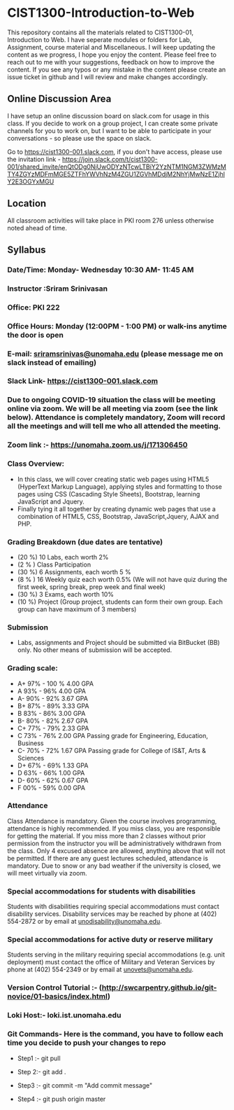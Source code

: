 # CIST1300-Introduction-to-Web

This repository contains all the materials related to CIST1300-01, Introduction to Web. I have seperate modules or folders for Lab, Assignment, course material and Miscellaneous. I will keep updating the content as we progress, I hope you enjoy the content. Please feel free to reach out to me with your suggestions, feedback on how to improve the content. If you see any typos or any mistake in the content please create an issue ticket in github and I will review and make changes accordingly.

## Online Discussion Area
I have setup an online discussion board on slack.com for usage in this class. If you decide to work on a group project, I can create some private channels for you to work on, but I want to be able to participate in your conversations - so please use the space on slack.

Go to https://cist1300-001.slack.com, if you don't have access, please use the invitation link - https://join.slack.com/t/cist1300-001/shared_invite/enQtODg0NjUwODYzNTcwLTBiY2YzNTM1NGM3ZWMzMTY4ZGYzMDFmMGE5ZTFhYWVhNzM4ZGU1ZGVhMDdjM2NhYjMwNzE1ZjhlY2E3OGYxMGU

## Location
All classroom activities will take place in PKI room 276 unless otherwise noted ahead of time.


## Syllabus
### Date/Time: Monday- Wednesday 10:30 AM- 11:45 AM
### Instructor :Sriram Srinivasan
### Office: PKI 222
### Office Hours: Monday (12:00PM - 1:00 PM) or walk-ins anytime the door is open
### E-mail: sriramsrinivas@unomaha.edu (please message me on slack instead of emailing)
### Slack Link- https://cist1300-001.slack.com
### Due to ongoing COVID-19 situation the class will be meeting online via zoom. We will be all meeting via zoom (see the link below). Attendance is completely mandatory, Zoom will record all the meetings and will tell me who all attended the meeting. 
### Zoom link :- https://unomaha.zoom.us/j/171306450

### Class Overview:	
 - In this class, we will cover creating static web pages using HTML5 (HyperText Markup Language),
	applying styles and formatting to those pages using CSS (Cascading Style Sheets), Bootstrap, learning JavaScript and Jquery.  
-  Finally tying it all together by creating dynamic web pages that use a combination of HTML5, CSS, Bootstrap, JavaScript,Jquery, AJAX and PHP.



### Grading Breakdown (due dates are tentative)
- (20 %)  10 Labs, each worth 2%
- (2 % ) Class Participation 
- (30 %) 6 Assignments, each worth 5 %
- (8 % ) 16 Weekly quiz each worth 0.5% (We will not have quiz during the first week, spring break, prep week and final week)
- (30 %) 3 Exams, each worth 10%
- (10 %) Project (Group project, students can form their own group. Each group can have maximum of 3 members)



### Submission
- Labs, assignments and Project should be submitted via BitBucket (BB) only. No other means of submission will be accepted. 

### Grading scale:

- A+	97%	- 100 %	4.00 GPA	
- A	93%	- 96%	4.00 GPA	
- A-	90%	- 92%	3.67 GPA	
- B+	87%	- 89%	3.33 GPA	
- B	83%	- 86%	3.00 GPA	
- B-	80%	- 82%	2.67 GPA	
- C+	77%	- 79%	2.33 GPA	
- C	73%	- 76%	2.00 GPA	Passing grade for Engineering, Education, Business
- C-	70%	- 72%	1.67 GPA	Passing grade for College of IS&T, Arts & Sciences
- D+	67%	- 69%	1.33 GPA	
- D	63%	- 66%	1.00 GPA	
- D-	60%	- 62%	0.67 GPA	
- F	00%	- 59%	0.00 GPA	



### Attendance
Class Attendance is mandatory. Given the course  involves programming, attendance is highly recommended. If you miss class, you are responsible for getting the material. If you miss more than 2 classes without prior permission from the instructor you will be administratively withdrawn from the class. Only 4 excused absence are allowed, anything above that will not be permitted. If there are any guest lectures scheduled, attendance is mandatory.  Due to snow or any bad weather if the university is closed, we will meet virtually via zoom.   

### Special accommodations for students with disabilities
Students with disabilities requiring special accommodations must contact disability services. Disability services may be reached by phone at (402) 554-2872 or by email at unodisability@unomaha.edu.
### Special accommodations for active duty or reserve military
Students serving in the military requiring special accommodations (e.g. unit deployment) must contact the office of Military and Veteran Services by phone at (402) 554-2349 or by email at unovets@unomaha.edu.


### Version Control Tutorial :- (http://swcarpentry.github.io/git-novice/01-basics/index.html)

### Loki Host:- loki.ist.unomaha.edu

### Git Commands- Here is the command, you have to follow each time you decide to push your changes to repo

- Step1 :- git pull

- Step 2:- git add .

- Step3 :- git commit -m "Add commit message"

- Step4 :- git push origin master




